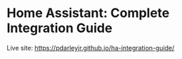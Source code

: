 ﻿# Home Assistant: Complete Integration Guide

Live site: https://pdarleyjr.github.io/ha-integration-guide/
